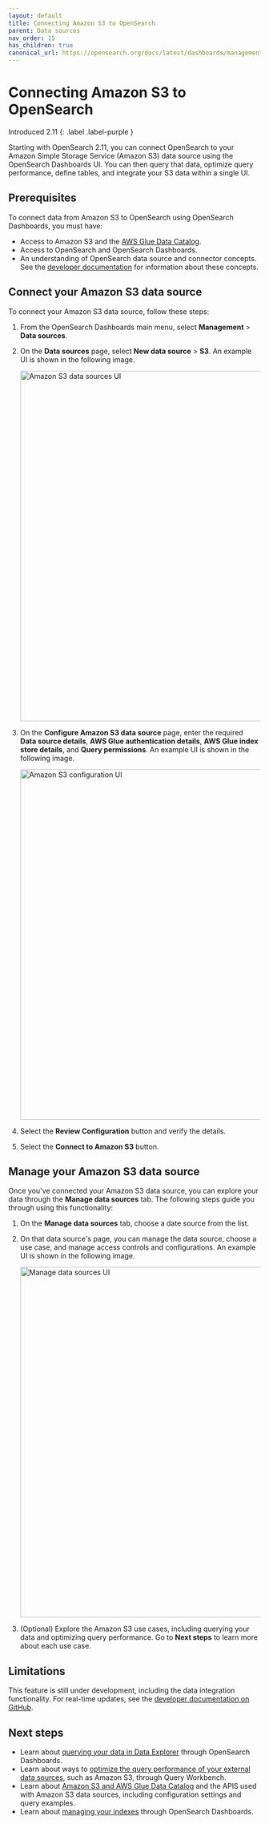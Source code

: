 ```yaml
---
layout: default
title: Connecting Amazon S3 to OpenSearch
parent: Data sources
nav_order: 15
has_children: true
canonical_url: https://opensearch.org/docs/latest/dashboards/management/S3-data-source/
---
```


# Connecting Amazon S3 to OpenSearch
Introduced 2.11
{: .label .label-purple }

Starting with OpenSearch 2.11, you can connect OpenSearch to your Amazon Simple Storage Service (Amazon S3) data source using the OpenSearch Dashboards UI. You can then query that data, optimize query performance, define tables, and integrate your S3 data within a single UI.   

## Prerequisites

To connect data from Amazon S3 to OpenSearch using OpenSearch Dashboards, you must have:

- Access to Amazon S3 and the [AWS Glue Data Catalog](https://github.com/opensearch-project/sql/blob/main/docs/user/ppl/admin/connectors/s3glue_connector.rst#id2).
- Access to OpenSearch and OpenSearch Dashboards.
- An understanding of OpenSearch data source and connector concepts. See the [developer documentation](https://github.com/opensearch-project/sql/blob/main/docs/user/ppl/admin/datasources.rst#introduction) for information about these concepts.

## Connect your Amazon S3 data source 

To connect your Amazon S3 data source, follow these steps:

1. From the OpenSearch Dashboards main menu, select **Management** > **Data sources**.
2. On the **Data sources** page, select **New data source** > **S3**. An example UI is shown in the following image.

    <img src="{{site.url}}{{site.baseurl}}/images/dashboards/data-sources-UI.png" alt="Amazon S3 data sources UI" width="700"/>

3. On the **Configure Amazon S3 data source** page, enter the required **Data source details**, **AWS Glue authentication details**, **AWS Glue index store details**, and **Query permissions**. An example UI is shown in the following image.

    <img src="{{site.url}}{{site.baseurl}}/images/dashboards/S3-config-UI.png" alt="Amazon S3 configuration UI" width="700"/>

4. Select the **Review Configuration** button and verify the details.
5. Select the **Connect to Amazon S3** button.

## Manage your Amazon S3 data source

Once you've connected your Amazon S3 data source, you can explore your data through the **Manage data sources** tab. The following steps guide you through using this functionality:

1. On the **Manage data sources** tab, choose a date source from the list. 
2. On that data source's page, you can manage the data source, choose a use case, and manage access controls and configurations. An example UI is shown in the following image.

    <img src="{{site.url}}{{site.baseurl}}/images/dashboards/manage-data-source-UI.png" alt="Manage data sources UI" width="700"/>

3. (Optional) Explore the Amazon S3 use cases, including querying your data and optimizing query performance. Go to **Next steps** to learn more about each use case.

## Limitations

This feature is still under development, including the data integration functionality. For real-time updates, see the [developer documentation on GitHub](https://github.com/opensearch-project/opensearch-spark/blob/main/docs/index.md#limitations).

## Next steps

- Learn about [querying your data in Data Explorer]({{site.url}}{{site.baseurl}}/dashboards/management/query-data-source/) through OpenSearch Dashboards.
- Learn about ways to [optimize the query performance of your external data sources]({{site.url}}{{site.baseurl}}/dashboards/management/accelerate-external-data/), such as Amazon S3, through Query Workbench. 
- Learn about [Amazon S3 and AWS Glue Data Catalog](https://github.com/opensearch-project/sql/blob/main/docs/user/ppl/admin/connectors/s3glue_connector.rst) and the APIS used with Amazon S3 data sources, including configuration settings and query examples.
- Learn about [managing your indexes]({{site.url}}{{site.baseurl}}/dashboards/im-dashboards/index/) through OpenSearch Dashboards.
  

